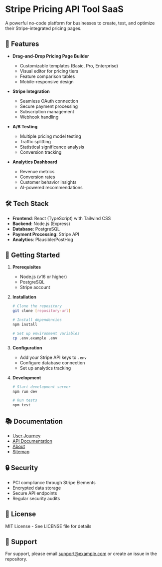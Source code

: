 # Stripe Pricing API Tool SaaS

A powerful no-code platform for businesses to create, test, and optimize their Stripe-integrated pricing pages.

## 🚀 Features

- **Drag-and-Drop Pricing Page Builder**
  - Customizable templates (Basic, Pro, Enterprise)
  - Visual editor for pricing tiers
  - Feature comparison tables
  - Mobile-responsive design

- **Stripe Integration**
  - Seamless OAuth connection
  - Secure payment processing
  - Subscription management
  - Webhook handling

- **A/B Testing**
  - Multiple pricing model testing
  - Traffic splitting
  - Statistical significance analysis
  - Conversion tracking

- **Analytics Dashboard**
  - Revenue metrics
  - Conversion rates
  - Customer behavior insights
  - AI-powered recommendations

## 🛠️ Tech Stack

- **Frontend**: React (TypeScript) with Tailwind CSS
- **Backend**: Node.js (Express)
- **Database**: PostgreSQL
- **Payment Processing**: Stripe API
- **Analytics**: Plausible/PostHog

## 🚦 Getting Started

1. **Prerequisites**
   - Node.js (v16 or higher)
   - PostgreSQL
   - Stripe account

2. **Installation**
   ```bash
   # Clone the repository
   git clone [repository-url]

   # Install dependencies
   npm install

   # Set up environment variables
   cp .env.example .env
   ```

3. **Configuration**
   - Add your Stripe API keys to `.env`
   - Configure database connection
   - Set up analytics tracking

4. **Development**
   ```bash
   # Start development server
   npm run dev

   # Run tests
   npm test
   ```

## 📚 Documentation

- [User Journey](user_journey.md)
- [API Documentation](api_docs.md)
- [About](about.md)
- [Sitemap](sitemap.md)

## 🔒 Security

- PCI compliance through Stripe Elements
- Encrypted data storage
- Secure API endpoints
- Regular security audits

## 📄 License

MIT License - See LICENSE file for details

## 🤝 Support

For support, please email support@example.com or create an issue in the repository.